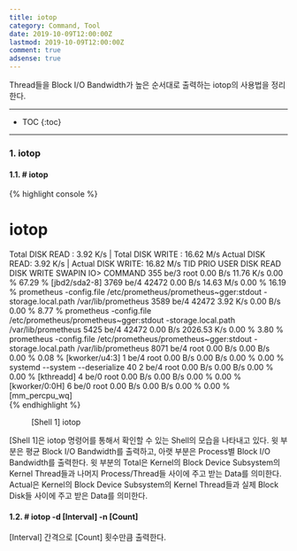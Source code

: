 ```yaml
---
title: iotop
category: Command, Tool
date: 2019-10-09T12:00:00Z
lastmod: 2019-10-09T12:00:00Z
comment: true
adsense: true
---
```


Thread들을 Block I/O Bandwidth가 높은 순서대로 출력하는 iotop의 사용법을 정리한다.

***

* TOC
{:toc}

***

### 1. iotop

#### 1.1. # iotop

{% highlight console %}
# iotop
Total DISK READ :       3.92 K/s | Total DISK WRITE :      16.62 M/s
Actual DISK READ:       3.92 K/s | Actual DISK WRITE:      16.82 M/s
  TID  PRIO  USER     DISK READ  DISK WRITE  SWAPIN     IO>    COMMAND
  355 be/3 root        0.00 B/s   11.76 K/s  0.00 % 67.29 % [jbd2/sda2-8]
 3769 be/4 42472       0.00 B/s   14.63 M/s  0.00 % 16.19 % prometheus -config.file /etc/prometheus/prometheus~gger:stdout -storage.local.path /var/lib/prometheus
 3589 be/4 42472       3.92 K/s    0.00 B/s  0.00 %  8.77 % prometheus -config.file /etc/prometheus/prometheus~gger:stdout -storage.local.path /var/lib/prometheus
 5425 be/4 42472       0.00 B/s 2026.53 K/s  0.00 %  3.80 % prometheus -config.file /etc/prometheus/prometheus~gger:stdout -storage.local.path /var/lib/prometheus
 8071 be/4 root        0.00 B/s    0.00 B/s  0.00 %  0.08 % [kworker/u4:3]
    1 be/4 root        0.00 B/s    0.00 B/s  0.00 %  0.00 % systemd --system --deserialize 40
    2 be/4 root        0.00 B/s    0.00 B/s  0.00 %  0.00 % [kthreadd]
    4 be/0 root        0.00 B/s    0.00 B/s  0.00 %  0.00 % [kworker/0:0H]
    6 be/0 root        0.00 B/s    0.00 B/s  0.00 %  0.00 % [mm_percpu_wq]     
{% endhighlight %}
<figure>
<figcaption class="caption">[Shell 1] iotop</figcaption>
</figure>

[Shell 1]은 iotop 명령어를 통해서 확인할 수 있는 Shell의 모습을 나타내고 있다. 윗 부분은 평균 Block I/O Bandwidth를 출력하고, 아랫 부분은 Process별 Block I/O Bandwidth를 출력한다. 윗 부분의 Total은 Kernel의 Block Device Subsystem의 Kernel Thread들과 나머지 Process/Thread들 사이에 주고 받는 Data를 의미한다. Actual은 Kernel의 Block Device Subsystem의 Kernel Thread들과 실제 Block Disk들 사이에 주고 받은 Data를 의미한다.

#### 1.2. # iotop -d [Interval] -n [Count]

[Interval] 간격으로 [Count] 횟수만큼 출력한다.